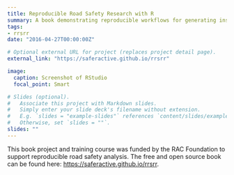 ```yaml
---
title: Reproducible Road Safety Research with R
summary: A book demonstrating reproducible workflows for generating insight from road casualty datasets.
tags:
- rrsrr
date: "2016-04-27T00:00:00Z"

# Optional external URL for project (replaces project detail page).
external_link: "https://saferactive.github.io/rrsrr"

image:
  caption: Screenshot of RStudio
  focal_point: Smart

# Slides (optional).
#   Associate this project with Markdown slides.
#   Simply enter your slide deck's filename without extension.
#   E.g. `slides = "example-slides"` references `content/slides/example-slides.md`.
#   Otherwise, set `slides = ""`.
slides: ""
---
```


This book project and training course was funded by the RAC Foundation to support reproducible road safety analysis.
The free and open source book can be found here: https://saferactive.github.io/rrsrr.
